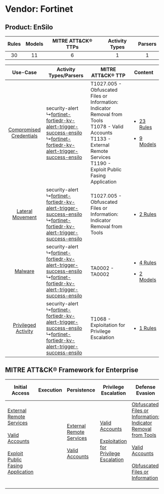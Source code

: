 Vendor: Fortinet
================
Product: EnSilo
---------------
| Rules | Models | MITRE ATT&CK® TTPs | Activity Types | Parsers |
|:-----:|:------:|:------------------:|:--------------:|:-------:|
|  30   |   11   |         6          |       1        |    1    |

|    Use-Case    | Activity Types/Parsers    | MITRE ATT&CK® TTP    | Content    |
|:----:| ---- | ---- | ---- |
| [Compromised Credentials](../../../UseCases/uc_compromised_credentials.md) |  security-alert<br> ↳[fortinet-fortiedr-kv-alert-trigger-success-ensilo](Ps/pC_fortinetfortiedrkvalerttriggersuccessensilo.md)<br> ↳[fortinet-fortiedr-kv-alert-trigger-success-ensilo](Ps/pC_fortinetfortiedrkvalerttriggersuccessensilo.md)<br> | T1027.005 - Obfuscated Files or Information: Indicator Removal from Tools<br>T1078 - Valid Accounts<br>T1133 - External Remote Services<br>T1190 - Exploit Public Fasing Application<br> | [<ul><li>23 Rules</li></ul><ul><li>9 Models</li></ul>](RM/r_m_fortinet_ensilo_Compromised_Credentials.md) |
|        [Lateral Movement](../../../UseCases/uc_lateral_movement.md)        |  security-alert<br> ↳[fortinet-fortiedr-kv-alert-trigger-success-ensilo](Ps/pC_fortinetfortiedrkvalerttriggersuccessensilo.md)<br> ↳[fortinet-fortiedr-kv-alert-trigger-success-ensilo](Ps/pC_fortinetfortiedrkvalerttriggersuccessensilo.md)<br> | T1027.005 - Obfuscated Files or Information: Indicator Removal from Tools<br>    | [<ul><li>2 Rules</li></ul>](RM/r_m_fortinet_ensilo_Lateral_Movement.md)    |
|    [Malware](../../../UseCases/uc_malware.md)    |  security-alert<br> ↳[fortinet-fortiedr-kv-alert-trigger-success-ensilo](Ps/pC_fortinetfortiedrkvalerttriggersuccessensilo.md)<br> ↳[fortinet-fortiedr-kv-alert-trigger-success-ensilo](Ps/pC_fortinetfortiedrkvalerttriggersuccessensilo.md)<br> | TA0002 - TA0002<br>    | [<ul><li>4 Rules</li></ul><ul><li>2 Models</li></ul>](RM/r_m_fortinet_ensilo_Malware.md)    |
|     [Privileged Activity](../../../UseCases/uc_privileged_activity.md)     |  security-alert<br> ↳[fortinet-fortiedr-kv-alert-trigger-success-ensilo](Ps/pC_fortinetfortiedrkvalerttriggersuccessensilo.md)<br> ↳[fortinet-fortiedr-kv-alert-trigger-success-ensilo](Ps/pC_fortinetfortiedrkvalerttriggersuccessensilo.md)<br> | T1068 - Exploitation for Privilege Escalation<br>    | [<ul><li>1 Rules</li></ul>](RM/r_m_fortinet_ensilo_Privileged_Activity.md)    |

MITRE ATT&CK® Framework for Enterprise
--------------------------------------
| Initial Access                                                                                                                                                                                                                         | Execution | Persistence                                                                                                                                      | Privilege Escalation                                                                                                                                          | Defense Evasion                                                                                                                                                                                                                                                               | Credential Access | Discovery | Lateral Movement | Collection | Command and Control | Exfiltration | Impact |
| -------------------------------------------------------------------------------------------------------------------------------------------------------------------------------------------------------------------------------------- | --------- | ------------------------------------------------------------------------------------------------------------------------------------------------ | ------------------------------------------------------------------------------------------------------------------------------------------------------------- | ----------------------------------------------------------------------------------------------------------------------------------------------------------------------------------------------------------------------------------------------------------------------------- | ----------------- | --------- | ---------------- | ---------- | ------------------- | ------------ | ------ |
| [External Remote Services](https://attack.mitre.org/techniques/T1133)<br><br>[Valid Accounts](https://attack.mitre.org/techniques/T1078)<br><br>[Exploit Public Fasing Application](https://attack.mitre.org/techniques/T1190)<br><br> |           | [External Remote Services](https://attack.mitre.org/techniques/T1133)<br><br>[Valid Accounts](https://attack.mitre.org/techniques/T1078)<br><br> | [Valid Accounts](https://attack.mitre.org/techniques/T1078)<br><br>[Exploitation for Privilege Escalation](https://attack.mitre.org/techniques/T1068)<br><br> | [Obfuscated Files or Information: Indicator Removal from Tools](https://attack.mitre.org/techniques/T1027/005)<br><br>[Valid Accounts](https://attack.mitre.org/techniques/T1078)<br><br>[Obfuscated Files or Information](https://attack.mitre.org/techniques/T1027)<br><br> |                   |           |                  |            |                     |              |        |